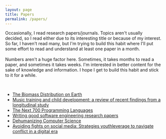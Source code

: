 ```yaml
---
layout: page
title: Papers
permalink: /papers/
---
```


<p class="post-content">
Occasionally, I read research papers/journals. Topics aren't usually decided, so I read either due to its interesting title or because of my interest. So far, I haven't read many, but I'm trying to build this habit where I'll put some effort to read and understand at least one paper in a month. 
<br>
<br>
Numbers aren't a huge factor here. Sometimes, it takes months to read a paper, and sometimes it takes weeks. I'm interested in better content for the sake of knowledge and information. I hope I get to build this habit and stick to it for a while.
</p>

<br>

- [The Biomass Distribution on Earth](https://www.pnas.org/content/pnas/115/25/6506.full.pdf)
- [Music training and child development: a review of recent findings from a longitudinal study](https://sci-hub.tw/10.1111/nyas.13606)
- [The Next 700 Programming Languages](http://fsl.cs.illinois.edu/images/e/ef/P157-landin.pdf)
- [Writing good software engineering research papers](https://dl.acm.org/doi/abs/10.5555/776816.776925)
- [Dehumanizing Computer Science](https://sci-hub.tw/10.1002/9780470125779.ch3)
- [Avoiding fights on social media: Strategies youthleverage to navigate conflict in a digital era](https://sci-hub.tw/10.1002/jcop.22363)